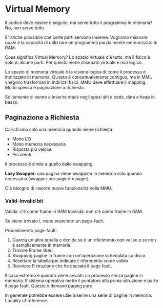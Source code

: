 # Virtual Memory

Il codice deve essere e seguito, ma serve tutto il programma in memoria? No, non serve tutto.

E' anche plausibile che certe parti servono insieme. Vogliamo misurare quale è la capacità di utilizzare un programma parzialmente memorizzato in RAM.

Cosa significa Virtual Memory? Lo spazio virtuale c'è tutto, ma il fisico è solo di alcune parti. Per questo viene chiamato virtuale e non logico.

Lo spazio di memoria virtuale è la visione logica di come il processo è indirizzato in memoria. QUesto è concettualemente contiguo, ma in MMU vnegono trasformati in indirizzi fisici. MMU deve effettuare il mapping. Molto spesso è paginazione a richiesta.

Solitamente si vanno a inserire stack negli spazi alti e code, data e heap in basso.

## Paginazione a Richiesta

Carichiamo solo una memoria quando viene richiesta:

- Meno I/O
- Meno memoria necessaria
- Risposta più veloce
- Più utenti

Il processo è simile a quello dello swapping.

**Lazy Swapper**: una pagina viene swappata in memoria solo quando necessaria (swapper per pagine = pager)

C'è bisogno di inserire nuove funzionalità nella MMU.

### Valid-Invalid bit

Valida: c'è come frame in RAM
Invalida: non c'è come frame in RAM.

Se viene trovato i, viene scatenato un page-fault.

Procedimento page-fault:

1. Guarda un'altra tabella e decide se è un riferimento non valiso o se non è semplicemente in memoria.
2. Trovare Frame liberi
3. Swapping pagine in frame con un'operazione schedulata su disco
4. Resettare la tabella per indicare il riferimento come valido
5. Riavviare l'istruzione che ha causato il page fault.

Il caso estremo è quando viene avviato un processo senza pagine in memoria. Il sistema operativo mette il puntatore alla prima istruzione e parte il page fault. Questo è demand paging puro.

In generale potrebbe essere utile inserire una serie di pagine in memoria: Locality of reference.

